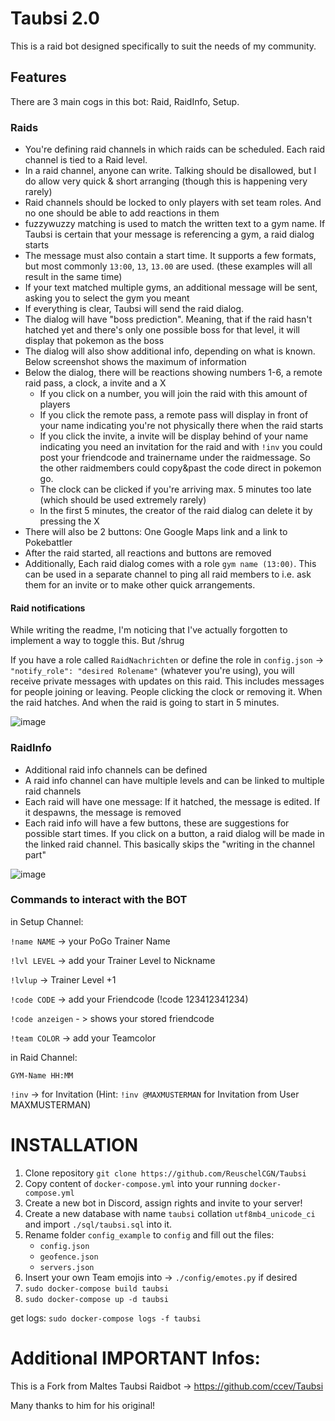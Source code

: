 # Taubsi 2.0

This is a raid bot designed specifically to suit the needs of my community.

## Features

There are 3 main cogs in this bot: Raid, RaidInfo, Setup.

### Raids

- You're defining raid channels in which raids can be scheduled. Each raid channel is tied to a Raid level.
- In a raid channel, anyone can write. Talking should be disallowed, but I do allow very quick & short arranging (though this is happening very rarely)
- Raid channels should be locked to only players with set team roles. And no one should be able to add reactions in them
- fuzzywuzzy matching is used to match the written text to a gym name. If Taubsi is certain that your message is referencing a gym, a raid dialog starts
- The message must also contain a start time. It supports a few formats, but most commonly `13:00`, `13`, `13.00` are used. (these examples will all result in the same time)
- If your text matched multiple gyms, an additional message will be sent, asking you to select the gym you meant
- If everything is clear, Taubsi will send the raid dialog.
- The dialog will have "boss prediction". Meaning, that if the raid hasn't hatched yet and there's only one possible boss for that level, it will display that pokemon as the boss
- The dialog will also show additional info, depending on what is known. Below screenshot shows the maximum of information
- Below the dialog, there will be reactions showing numbers 1-6, a remote raid pass, a clock, a invite and a X
  - If you click on a number, you will join the raid with this amount of players
  - If you click the remote pass, a remote pass will display in front of your name indicating you're not physically there when the raid starts
  - If you click the invite, a invite will be display behind of your name indicating you need an invitation for the raid and with `!inv` you could post your friendcode and trainername under the raidmessage. So the other raidmembers could copy&past the code direct in pokemon go.
  - The clock can be clicked if you're arriving max. 5 minutes too late (which should be used extremely rarely)
  - In the first 5 minutes, the creator of the raid dialog can delete it by pressing the X
- There will also be 2 buttons: One Google Maps link and a link to Pokebattler
- After the raid started, all reactions and buttons are removed
- Additionally, Each raid dialog comes with a role `gym name (13:00)`. This can be used in a separate channel to ping all raid members to i.e. ask them for an invite or to make other quick arrangements.

#### Raid notifications

While writing the readme, I'm noticing that I've actually forgotten to implement a way to toggle this. But /shrug

If you have a role called `RaidNachrichten` or define the role in `config.json` -> `"notify_role": "desired Rolename"` (whatever you're using), you will receive private messages with updates on this raid. This includes messages for people joining or leaving. People clicking the clock or removing it. When the raid hatches. And when the raid is going to start in 5 minutes.

 
![image](https://user-images.githubusercontent.com/42342921/115625355-3df72f00-a2fc-11eb-9960-03338a747fa4.png)

### RaidInfo

- Additional raid info channels can be defined
- A raid info channel can have multiple levels and can be linked to multiple raid channels
- Each raid will have one message: If it hatched, the message is edited. If it despawns, the message is removed
- Each raid info will have a few buttons, these are suggestions for possible start times. If you click on a button, a raid dialog will be made in the linked raid channel. This basically skips the "writing in the channel part"

![image](https://media.discordapp.net/attachments/604038147109683200/877618125439389786/unknown.png)

### Commands to interact with the BOT

in Setup Channel:

 `!name NAME` -> your PoGo Trainer Name
 
 `!lvl LEVEL` -> add your Trainer Level to Nickname
 
 `!lvlup` -> Trainer Level +1
 
 `!code CODE` -> add your Friendcode (!code 123412341234)
 
 `!code anzeigen` - > shows your stored friendcode
 
 `!team COLOR` -> add your Teamcolor
 
in Raid Channel:

 `GYM-Name HH:MM`
 
 `!inv` -> for Invitation  (Hint: `!inv @MAXMUSTERMAN` for Invitation from User MAXMUSTERMAN)

# INSTALLATION

1. Clone repository `git clone https://github.com/ReuschelCGN/Taubsi`
2. Copy content of `docker-compose.yml` into your running `docker-compose.yml`
3. Create a new bot in Discord, assign rights and invite to your server!
4. Create a new database with name `taubsi` collation `utf8mb4_unicode_ci` and import `./sql/taubsi.sql` into it.
5. Rename folder `config_example` to `config` and fill out the files:
   - `config.json`
   - `geofence.json`
   - `servers.json`
6. Insert your own Team emojis into -> `./config/emotes.py` if desired
7. `sudo docker-compose build taubsi`
8. `sudo docker-compose up -d taubsi`

get logs: `sudo docker-compose logs -f taubsi`

# Additional IMPORTANT Infos:
This is a Fork from Maltes Taubsi Raidbot -> https://github.com/ccev/Taubsi

Many thanks to him for his original!
